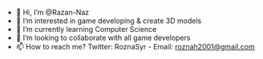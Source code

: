- 👋 Hi, I’m @Razan-Naz
- 👀 I’m interested in game developing & create 3D models
- 🌱 I’m currently learning Computer Science
- 💞️ I’m looking to collaborate with all game developers
- 📫 How to reach me? Twitter: RoznaSyr - Email: roznah2001@gmail.com

<!---
Razan-Naz/Razan-Naz is a ✨ special ✨ repository because its `README.md` (this file) appears on your GitHub profile.
You can click the Preview link to take a look at your changes.
--->

